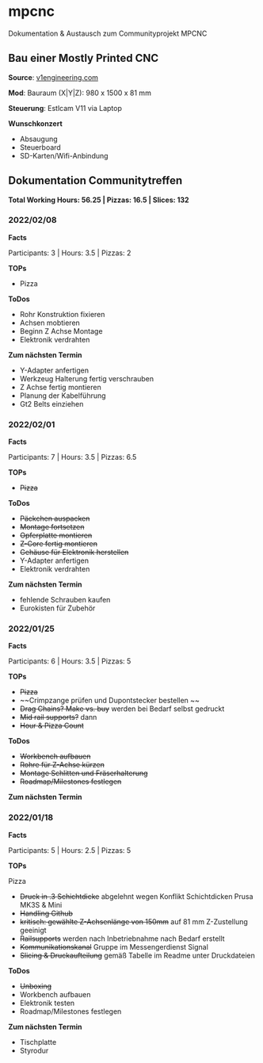 # mpcnc
Dokumentation &amp; Austausch zum Communityprojekt MPCNC

## Bau einer Mostly Printed CNC

**Source**: [v1engineering.com](https://www.v1engineering.com)

**Mod**: Bauraum (X|Y|Z): 980 x 1500 x 81 mm

**Steuerung**: Estlcam V11 via Laptop

**Wunschkonzert**

- Absaugung
- Steuerboard
- SD-Karten/Wifi-Anbindung

## Dokumentation Communitytreffen

**Total Working Hours: 56.25 | Pizzas: 16.5 | Slices: 132**

### 2022/02/08

**Facts**

Participants: 3   | Hours:  3.5  | Pizzas: 2

**TOPs**

- Pizza

**ToDos**

- Rohr Konstruktion fixieren
- Achsen mobtieren
- Beginn Z Achse Montage 
- Elektronik verdrahten

**Zum nächsten Termin**

- Y-Adapter anfertigen
- Werkzeug Halterung fertig verschrauben
- Z Achse fertig montieren
- Planung der Kabelführung
- Gt2 Belts einziehen


### 2022/02/01

**Facts**

Participants: 7  | Hours: 3.5   | Pizzas: 6.5

**TOPs**

- ~~Pizza~~

**ToDos**

- ~~Päckchen auspacken~~
- ~~Montage fortsetzen~~
- ~~Opferplatte montieren~~
- ~~Z-Core fertig montieren~~
- ~~Gehäuse für Elektronik herstellen~~
- Y-Adapter anfertigen
- Elektronik verdrahten

**Zum nächsten Termin**

- fehlende Schrauben kaufen
- Eurokisten für Zubehör

### 2022/01/25

**Facts**

Participants: 6  | Hours: 3.5  | Pizzas: 5

**TOPs**

- ~~Pizza~~
- ~~Crimpzange prüfen und Dupontstecker bestellen ~~
- ~~Drag Chains? Make vs. buy~~ werden bei Bedarf selbst gedruckt
- ~~Mid rail supports?~~ dann
- ~~Hour & Pizza Count~~

**ToDos**

- ~~Workbench aufbauen~~
- ~~Rohre für Z-Achse kürzen~~
- ~~Montage Schlitten und Fräserhalterung~~
- ~~Roadmap/Milestones festlegen~~

**Zum nächsten Termin**


### 2022/01/18

**Facts**

Participants: 5 | Hours: 2.5 | Pizzas: 5

**TOPs**

Pizza
- ~~Druck in .3 Schichtdicke~~ abgelehnt wegen Konflikt Schichtdicken Prusa MK3S & Mini
- ~~Handling Github~~
- ~~kritisch: gewählte Z-Achsenlänge von 150mm~~ auf 81 mm Z-Zustellung geeinigt
- ~~Railsupports~~ werden nach Inbetriebnahme nach Bedarf erstellt
- ~~Kommunikationskanal~~ Gruppe im Messengerdienst Signal
- ~~Slicing & Druckaufteilung~~ gemäß Tabelle im Readme unter Druckdateien

**ToDos**

- ~~Unboxing~~
- Workbench aufbauen
- Elektronik testen
- Roadmap/Milestones festlegen

**Zum nächsten Termin**

- Tischplatte
- Styrodur
